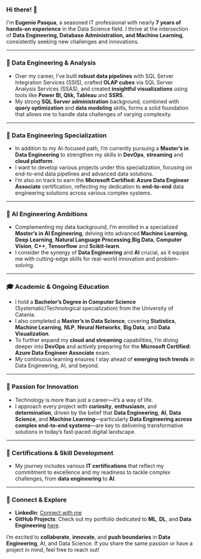 ### Hi there! 👋

I'm **Eugenio Pasqua**, a seasoned IT professional with nearly **7 years of hands-on experience** in the Data Science field. I thrive at the intersection of **Data Engineering, Database Administration, and Machine Learning**, consistently seeking new challenges and innovations.

---

### 🔧 Data Engineering & Analysis
- Over my career, I’ve built **robust data pipelines** with SQL Server Integration Services (SSIS), crafted **OLAP cubes** via SQL Server Analysis Services (SSAS), and created **insightful visualizations** using tools like **Power BI, Qlik, Tableau** and **SSRS**.  
- My strong **SQL Server administration** background, combined with **query optimization** and **data modeling** skills, forms a solid foundation that allows me to handle data challenges of varying complexity.

---

### 📌 Data Engineering Specialization
- In addition to my AI-focused path, I’m currently pursuing a **Master’s in Data Engineering** to strengthen my skills in **DevOps**, **streaming** and **cloud platform**.
- I want to develop various projects under this specialization, focusing on end-to-end data pipelines and advanced data solutions.
- I’m also on track to earn the **Microsoft Certified: Azure Data Engineer Associate** certification, reflecting my dedication to **end-to-end** data engineering solutions across various complex systems.

---

### 🤖 AI Engineering Ambitions
- Complementing my data background, I’m enrolled in a specialized **Master’s in AI Engineering**, delving into advanced **Machine Learning**, **Deep Learning**, **Natural Language Processing**,**Big Data**, **Computer Vision**, **C++**, **Tensorflow** and **Scikit-learn**.  
- I consider the synergy of **Data Engineering** and **AI** crucial, as it equips me with cutting-edge skills for real-world innovation and problem-solving.

---

### 🎓 Academic & Ongoing Education
- I hold a **Bachelor’s Degree in Computer Science** (Systematic/Technological specialization) from the University of Catania.  
- I also completed a **Master’s in Data Science**, covering **Statistics**, **Machine Learning**, **NLP**, **Neural Networks**, **Big Data**, and **Data Visualization**.  
- To further expand my **cloud and streaming** capabilities, I’m diving deeper into **DevOps** and actively preparing for the **Microsoft Certified: Azure Data Engineer Associate** exam.  
- My continuous learning ensures I stay ahead of **emerging tech trends** in Data Engineering, AI, and beyond.

---

### 🚀 Passion for Innovation
- Technology is more than just a career—it’s a way of life.  
- I approach every project with **curiosity**, **enthusiasm**, and **determination**, driven by the belief that **Data Engineering**, **AI**, **Data Science**, and **Machine Learning**—particularly **Data Engineering across complex end-to-end systems**—are key to delivering transformative solutions in today’s fast-paced digital landscape.

---

### 🏅 Certifications & Skill Development
- My journey includes various **IT certifications** that reflect my commitment to excellence and my readiness to tackle complex challenges, from **data engineering** to **AI**.

---

### 🤝 Connect & Explore
- **LinkedIn**: [Connect with me](https://www.linkedin.com/in/genxdata58296/)  
- **GitHub Projects**: Check out my portfolio dedicated to **ML**, **DL**, and **Data Engineering** [here](https://github.com/sylver86?tab=repositories).

I’m excited to **collaborate**, **innovate**, and **push boundaries** in **Data Engineering**, AI, and Data Science. If you share the same passion or have a project in mind, feel free to reach out!
